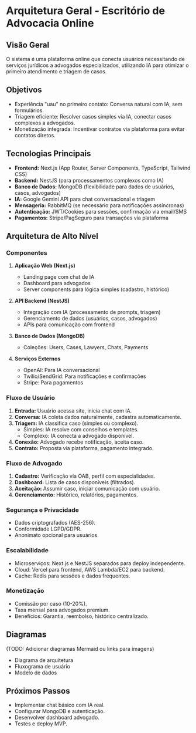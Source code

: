 # Arquitetura Geral - Escritório de Advocacia Online

## Visão Geral

O sistema é uma plataforma online que conecta usuários necessitando de serviços jurídicos a advogados especializados, utilizando IA para otimizar o primeiro atendimento e triagem de casos.

## Objetivos

- Experiência "uau" no primeiro contato: Conversa natural com IA, sem formulários.
- Triagem eficiente: Resolver casos simples via IA, conectar casos complexos a advogados.
- Monetização integrada: Incentivar contratos via plataforma para evitar contatos diretos.

## Tecnologias Principais

- **Frontend:** Next.js (App Router, Server Components, TypeScript, Tailwind CSS)
- **Backend:** NestJS (para processamentos complexos como IA)
- **Banco de Dados:** MongoDB (flexibilidade para dados de usuários, casos, advogados)
- **IA:** Google Gemini API para chat conversacional e triagem
- **Mensageria:** RabbitMQ (se necessário para notificações assíncronas)
- **Autenticação:** JWT/Cookies para sessões, confirmação via email/SMS
- **Pagamentos:** Stripe/PagSeguro para transações via plataforma

## Arquitetura de Alto Nível

### Componentes

1. **Aplicação Web (Next.js)**
   - Landing page com chat de IA
   - Dashboard para advogados
   - Server components para lógica simples (cadastro, histórico)

2. **API Backend (NestJS)**
   - Integração com IA (processamento de prompts, triagem)
   - Gerenciamento de dados (usuários, casos, advogados)
   - APIs para comunicação com frontend

3. **Banco de Dados (MongoDB)**
   - Coleções: Users, Cases, Lawyers, Chats, Payments

4. **Serviços Externos**
   - OpenAI: Para IA conversacional
   - Twilio/SendGrid: Para notificações e confirmações
   - Stripe: Para pagamentos

### Fluxo de Usuário

1. **Entrada:** Usuário acessa site, inicia chat com IA.
2. **Conversa:** IA coleta dados naturalmente, cadastra automaticamente.
3. **Triagem:** IA classifica caso (simples ou complexo).
   - Simples: IA resolve com conselhos e templates.
   - Complexo: IA conecta a advogado disponível.
4. **Conexão:** Advogado recebe notificação, aceita caso.
5. **Contrato:** Proposta via plataforma, pagamento integrado.

### Fluxo de Advogado

1. **Cadastro:** Verificação via OAB, perfil com especialidades.
2. **Dashboard:** Lista de casos disponíveis (filtrados).
3. **Aceitação:** Assumir caso, iniciar comunicação com usuário.
4. **Gerenciamento:** Histórico, relatórios, pagamentos.

### Segurança e Privacidade

- Dados criptografados (AES-256).
- Conformidade LGPD/GDPR.
- Anonimato opcional para usuários.

### Escalabilidade

- Microserviços: Next.js e NestJS separados para deploy independente.
- Cloud: Vercel para frontend, AWS Lambda/EC2 para backend.
- Cache: Redis para sessões e dados frequentes.

### Monetização

- Comissão por caso (10-20%).
- Taxa mensal para advogados premium.
- Benefícios: Garantia, reembolso, histórico centralizado.

## Diagramas

(TODO: Adicionar diagramas Mermaid ou links para imagens)

- Diagrama de arquitetura
- Fluxograma de usuário
- Modelo de dados

## Próximos Passos

- Implementar chat básico com IA real.
- Configurar MongoDB e autenticação.
- Desenvolver dashboard advogado.
- Testes e deploy MVP.
